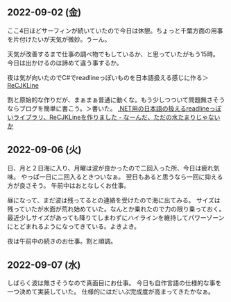 ## 2022-09-02 (金)

ここ4日ほどサーフィンが続いていたので今日は休憩。ちょっと千葉方面の用事を片付けたいが天気が微妙。うーん。

天気が改善するまで仕事の調べ物でもしているか、と思っていたがもう15時。
今日は出かけるのは諦めて違う事するか。

夜は気が向いたのでC#でreadlineっぽいものを日本語扱える感じに作る＞[ReCJKLine](ReCJKLine.md)

割と原始的な作りだが、まぁまぁ普通に動くな。もう少しつついて問題無さそうならブログを簡単に書こう。＞書いた。 [.NET用の日本語の扱えるreadlineっぽいライブラリ、ReCJKLineを作りました - なーんだ、ただの水たまりじゃないか](https://karino2.github.io/2022/09/04/dotnet_readlnelike_recjkline.html)

## 2022-09-06 (火)

日、月と２日海に入り、月曜は波が良かったので二回入った所、今日は疲れ気味。
やっぱ一日に二回入るときついなぁ。
翌日もあると思うなら一回に抑える方が良さそう。
午前中はおとなしくお仕事。

昼になって、まだ波は残ってるとの連絡を受けたので海に出てみる。
サイズは残っていたが水面が荒れ始めていた。なんとか乗れたので力の限り乗っておく。
最近少しサイズがあっても降りてしまわずにハイラインを維持してパワーゾーンにとどまれるようになってきている。よきよき。

夜は午前中の続きのお仕事。割と順調。

## 2022-09-07 (水)

しばらく波は無さそうなので真面目にお仕事。
今日も自作言語の仕様的な事を一つ決めて実装していた。
仕様的にはだいぶ完成度が高まってきたかなぁ。
